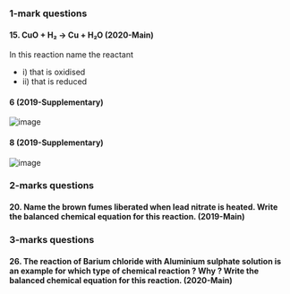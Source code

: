 ### 1-mark questions
#### 15. CuO + H₂ → Cu + H₂O (2020-Main)
In this reaction name the reactant
* i) that is oxidised
* ii) that is reduced
#### 6 (2019-Supplementary)

![image](https://user-images.githubusercontent.com/20998959/136385671-bd0d6927-0b40-46ae-86d4-9675fc0c1379.png)

#### 8 (2019-Supplementary)

![image](https://user-images.githubusercontent.com/20998959/136385809-0652e9c0-d176-489d-a3f8-2799c17b6a6c.png)

### 2-marks questions
#### 20. Name the brown fumes liberated when lead nitrate is heated. Write the balanced chemical equation for this reaction.  (2019-Main)
### 3-marks questions
#### 26. The reaction of Barium chloride with Aluminium sulphate solution is an example for which type of chemical reaction ? Why ? Write the balanced chemical equation for this reaction. (2020-Main)


